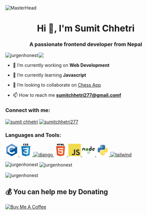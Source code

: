 ![MasterHead](https://www.lovelocaldesign.com/wp-content/uploads/2016/09/process-dev-banner2.gif)
<h1 align="center">Hi 👋, I'm Sumit Chhetri</h1>
<h3 align="center">A passionate frontend developer from Nepal</h3>
<img width="400" align="right" src="https://img.etimg.com/thumb/width-1200,height-900,imgsize-638053,resizemode-75,msid-84146083/prime/technology-and-startups/booting-up-developer-economy-how-tech-startups-are-helping-coders-build-and-test-software-faster.jpg">

<p align="left"> <img src="https://komarev.com/ghpvc/?username=jurgenhonest&label=Profile%20views&color=0e75b6&style=flat" alt="jurgenhonest" /> </p>

- 🔭 I’m currently working on **Web Development**

- 🌱 I’m currently learning **Javascript**

- 👯 I’m looking to collaborate on [Chess App](https://sumit-chessapp.netlify.app/)

- 📫 How to reach me **sumitchhetri277@gmail.comf**

<h3 align="left">Connect with me:</h3>
<p align="left">
<a href="https://www.facebook.com/sumit.chhetri.5015/" target="blank"><img align="center" src="https://raw.githubusercontent.com/rahuldkjain/github-profile-readme-generator/master/src/images/icons/Social/facebook.svg" alt="sumit chhetri" height="30" width="40" /></a>
<a href="https://instagram.com/sumitchhetri277" target="blank"><img align="center" src="https://raw.githubusercontent.com/rahuldkjain/github-profile-readme-generator/master/src/images/icons/Social/instagram.svg" alt="sumitchhetri277" height="30" width="40" /></a>
</p>

<h3 align="left">Languages and Tools:</h3>
<p align="left"> <a href="https://www.cprogramming.com/" target="_blank" rel="noreferrer"> <img src="https://raw.githubusercontent.com/devicons/devicon/master/icons/c/c-original.svg" alt="c" width="40" height="40"/> </a> <a href="https://www.w3schools.com/css/" target="_blank" rel="noreferrer"> <img src="https://raw.githubusercontent.com/devicons/devicon/master/icons/css3/css3-original-wordmark.svg" alt="css3" width="40" height="40"/> </a> <a href="https://www.djangoproject.com/" target="_blank" rel="noreferrer"> <img src="https://cdn.worldvectorlogo.com/logos/django.svg" alt="django" width="40" height="40"/> </a> <a href="https://www.w3.org/html/" target="_blank" rel="noreferrer"> <img src="https://raw.githubusercontent.com/devicons/devicon/master/icons/html5/html5-original-wordmark.svg" alt="html5" width="40" height="40"/> </a> <a href="https://developer.mozilla.org/en-US/docs/Web/JavaScript" target="_blank" rel="noreferrer"> <img src="https://raw.githubusercontent.com/devicons/devicon/master/icons/javascript/javascript-original.svg" alt="javascript" width="40" height="40"/> </a> <a href="https://nodejs.org" target="_blank" rel="noreferrer"> <img src="https://raw.githubusercontent.com/devicons/devicon/master/icons/nodejs/nodejs-original-wordmark.svg" alt="nodejs" width="40" height="40"/> </a> <a href="https://www.python.org" target="_blank" rel="noreferrer"> <img src="https://raw.githubusercontent.com/devicons/devicon/master/icons/python/python-original.svg" alt="python" width="40" height="40"/> </a> <a href="https://tailwindcss.com/" target="_blank" rel="noreferrer"> <img src="https://www.vectorlogo.zone/logos/tailwindcss/tailwindcss-icon.svg" alt="tailwind" width="40" height="40"/> </a> </p>

<p><img align="left" src="https://github-readme-stats.vercel.app/api/top-langs?username=jurgenhonest&show_icons=true&locale=en&layout=compact" alt="jurgenhonest" /></p>

<p>&nbsp;<img align="center" src="https://github-readme-stats.vercel.app/api?username=jurgenhonest&show_icons=true&locale=en" alt="jurgenhonest" /></p>

<p><img align="center" src="https://github-readme-streak-stats.herokuapp.com/?user=jurgenhonest&" alt="jurgenhonest" /></p>




  ## 💰 You can help me by Donating
<a href="https://www.buymeacoffee.com/sumitchhety" target="_blank"><img src="https://cdn.buymeacoffee.com/buttons/v2/default-yellow.png" alt="Buy Me A Coffee" style="height: 60px !important;width: 217px !important;" ></a>
  


<!-- Proudly created with GPRM ( https://gprm.itsvg.in ) -->

